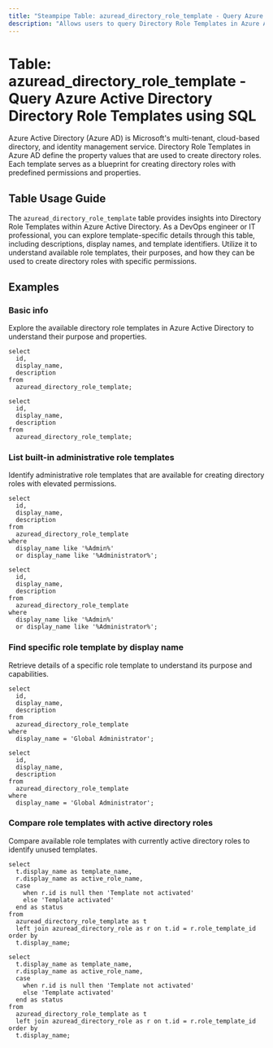 ```yaml
---
title: "Steampipe Table: azuread_directory_role_template - Query Azure Active Directory Directory Role Templates using SQL"
description: "Allows users to query Directory Role Templates in Azure Active Directory, providing insights into role template definitions and their properties."
---
```


# Table: azuread_directory_role_template - Query Azure Active Directory Directory Role Templates using SQL

Azure Active Directory (Azure AD) is Microsoft's multi-tenant, cloud-based directory, and identity management service. Directory Role Templates in Azure AD define the property values that are used to create directory roles. Each template serves as a blueprint for creating directory roles with predefined permissions and properties.

## Table Usage Guide

The `azuread_directory_role_template` table provides insights into Directory Role Templates within Azure Active Directory. As a DevOps engineer or IT professional, you can explore template-specific details through this table, including descriptions, display names, and template identifiers. Utilize it to understand available role templates, their purposes, and how they can be used to create directory roles with specific permissions.

## Examples

### Basic info
Explore the available directory role templates in Azure Active Directory to understand their purpose and properties.

```sql+postgres
select
  id,
  display_name,
  description
from
  azuread_directory_role_template;
```

```sql+sqlite
select
  id,
  display_name,
  description
from
  azuread_directory_role_template;
```

### List built-in administrative role templates
Identify administrative role templates that are available for creating directory roles with elevated permissions.

```sql+postgres
select
  id,
  display_name,
  description
from
  azuread_directory_role_template
where
  display_name like '%Admin%'
  or display_name like '%Administrator%';
```

```sql+sqlite
select
  id,
  display_name,
  description
from
  azuread_directory_role_template
where
  display_name like '%Admin%'
  or display_name like '%Administrator%';
```

### Find specific role template by display name
Retrieve details of a specific role template to understand its purpose and capabilities.

```sql+postgres
select
  id,
  display_name,
  description
from
  azuread_directory_role_template
where
  display_name = 'Global Administrator';
```

```sql+sqlite
select
  id,
  display_name,
  description
from
  azuread_directory_role_template
where
  display_name = 'Global Administrator';
```

### Compare role templates with active directory roles
Compare available role templates with currently active directory roles to identify unused templates.

```sql+postgres
select
  t.display_name as template_name,
  r.display_name as active_role_name,
  case
    when r.id is null then 'Template not activated'
    else 'Template activated'
  end as status
from
  azuread_directory_role_template as t
  left join azuread_directory_role as r on t.id = r.role_template_id
order by
  t.display_name;
```

```sql+sqlite
select
  t.display_name as template_name,
  r.display_name as active_role_name,
  case
    when r.id is null then 'Template not activated'
    else 'Template activated'
  end as status
from
  azuread_directory_role_template as t
  left join azuread_directory_role as r on t.id = r.role_template_id
order by
  t.display_name;
```
